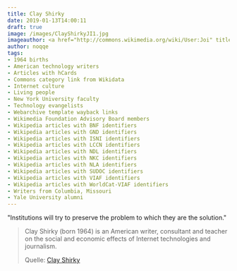```yaml
---
title: Clay Shirky
date: 2019-01-13T14:00:11
draft: true
image: /images/ClayShirkyJI1.jpg
imageauthor: <a href="http://commons.wikimedia.org/wiki/User:Joi" title="User:Joi">Joi</a>
author: noqqe
tags:
- 1964 births
- American technology writers
- Articles with hCards
- Commons category link from Wikidata
- Internet culture
- Living people
- New York University faculty
- Technology evangelists
- Webarchive template wayback links
- Wikimedia Foundation Advisory Board members
- Wikipedia articles with BNF identifiers
- Wikipedia articles with GND identifiers
- Wikipedia articles with ISNI identifiers
- Wikipedia articles with LCCN identifiers
- Wikipedia articles with NDL identifiers
- Wikipedia articles with NKC identifiers
- Wikipedia articles with NLA identifiers
- Wikipedia articles with SUDOC identifiers
- Wikipedia articles with VIAF identifiers
- Wikipedia articles with WorldCat-VIAF identifiers
- Writers from Columbia, Missouri
- Yale University alumni
---
```


"Institutions will try to preserve the problem to which they are the solution."


> Clay Shirky (born 1964) is an American writer, consultant and teacher on the
> social and economic effects of Internet technologies and journalism.
>
> Quelle: [Clay Shirky](https://en.wikipedia.org/wiki/Clay_Shirky)
